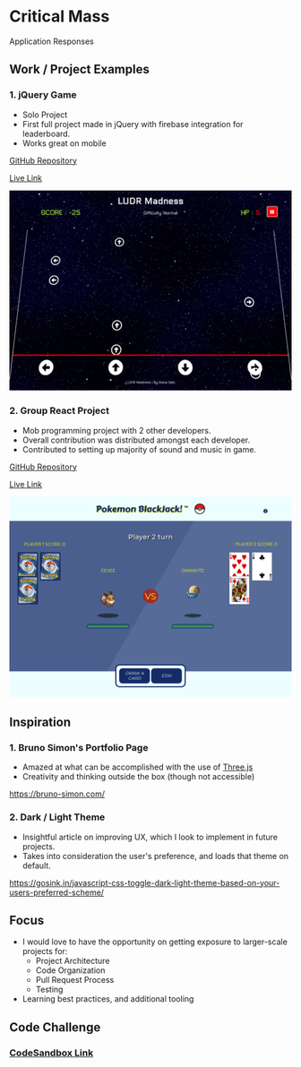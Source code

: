 # Critical Mass
Application Responses

## Work / Project Examples

### 1. jQuery Game
 - Solo Project
 - First full project made in jQuery with firebase integration for leaderboard.
 - Works great on mobile

[GitHub Repository](https://github.com/tseki88/steveSekiProjectThree "GitHub Repository")

[Live Link](http://tseki88.github.io/steveSekiProjectThree "Live Link")

![Project Screenshot](./assets/screen_ludr.png)



### 2. Group React Project
 - Mob programming project with 2 other developers.
 - Overall contribution was distributed amongst each developer.
 - Contributed to setting up majority of sound and music in game.

[GitHub Repository](https://github.com/pokemonBlackJack/pokemonBlackJack "GitHub Repository")

[Live Link](https://pokemonblackjack.github.io/pokemonBlackJack/ "Live Link")

![Project Screenshot](./assets/screen_poke.png)



## Inspiration

### 1. Bruno Simon's Portfolio Page
 - Amazed at what can be accomplished with the use of [Three.js](https://threejs.org/)
 - Creativity and thinking outside the box (though not accessible)

https://bruno-simon.com/


### 2. Dark / Light Theme
 - Insightful article on improving UX, which I look to implement in future projects.
 - Takes into consideration the user's preference, and loads that theme on default.

https://gosink.in/javascript-css-toggle-dark-light-theme-based-on-your-users-preferred-scheme/

## Focus
 - I would love to have the opportunity on getting exposure to larger-scale projects for:
    - Project Architecture
    - Code Organization
    - Pull Request Process
    - Testing
 - Learning best practices, and additional tooling

## Code Challenge 

### [CodeSandbox Link](https://codesandbox.io/s/2020-internship-exercise-menu-steve-seki-1r1pd)